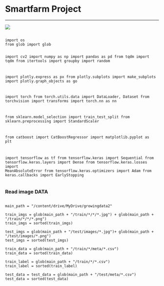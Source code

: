 # Smartfarm Project
<hr/>
<img src="https://img.shields.io/badge/background-SmartFarm-blue"/>
<pre><code>
import os
from glob import glob

import cv2
import numpy as np
import pandas as pd
from tqdm import tqdm
from itertools import groupby
import random

import plotly.express as px
from plotly.subplots import make_subplots
import plotly.graph_objects as go

import torch
from torch.utils.data import DataLoader, Dataset
from torchvision import transforms
import torch.nn as nn

from sklearn.model_selection import train_test_split
from sklearn.preprocessing import StandardScaler

from catboost import CatBoostRegressor
import matplotlib.pyplot as plt

import tensorflow as tf
from tensorflow.keras import Sequential
from tensorflow.keras.layers import Dense
from tensorflow.keras.losses import MeanAbsoluteError
from tensorflow.keras.optimizers import Adam
from keras.callbacks import EarlyStopping
</code></pre>



### Read image DATA
<pre><code>
main_path = "/content/drive/MyDrive/growingdata2"

train_imgs = glob(main_path + "/train/*/*/*.jpg") + glob(main_path + "/train/*/*/*.png")
train_imgs = sorted(train_imgs)

test_imgs = glob(main_path + "/test/images/*.jpg")+ glob(main_path + "/test/images/*.png")
test_imgs = sorted(test_imgs)

train_data = glob(main_path + "/train/*/meta/*.csv")
train_data = sorted(train_data)

train_label = glob(main_path + "/train/*/*.csv")
train_label = sorted(train_label)

test_data = test_data = glob(main_path + "/test/meta/*.csv")
test_data = sorted(test_data)

</code></pre>
